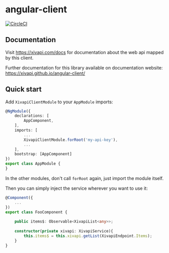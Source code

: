 # angular-client

[![CircleCI](https://circleci.com/gh/xivapi/angular-client/tree/master.svg?style=shield)](https://circleci.com/gh/xivapi/angular-client/tree/master)

## Documentation

Visit https://xivapi.com/docs for documentation about the web api mapped by this client.

Further documentation for this library available on documentation website: https://xivapi.github.io/angular-client/


## Quick start

Add `XivapiClientModule` to your `AppModule` imports:

```ts
@NgModule({
    declarations: [
        AppComponent,
    ],
    imports: [
        ...
        XivapiClientModule.forRoot('my-api-key'),        
        ...
    ],
    bootstrap: [AppComponent]
})
export class AppModule {
}
```

In the other modules, don't call `forRoot` again, just import the module itself.

Then you can simply inject the service wherever you want to use it:

```ts
@Component({
    ...
})
export class FooComponent {
    
    public items$: Observable<XivapiList<any>>;
    
    constructor(private xivapi: XivapiService){
        this.items$ = this.xivapi.getList(XivapiEndpoint.Items);
    }
}
```
